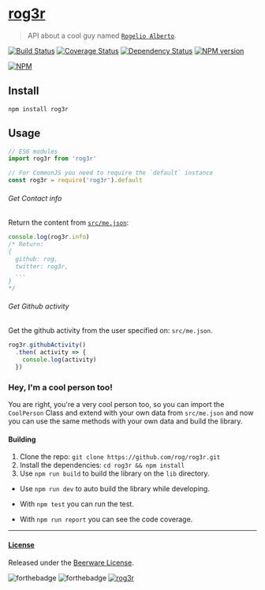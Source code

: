 # [rog3r](https://github.com/rog/rog3r)
> API about a cool guy named [`Rogelio Alberto`](https://github.com/rog).

[![Build Status](https://camo.githubusercontent.com/3658111a0f9e3c8ac936d83f9598c7a856ae9fd0/68747470733a2f2f7472617669732d63692e6f72672f536965647269782f706170657270726573732e7376673f6272616e63683d6d6173746572)](https://travis-ci.org/rog/rog3r/builds/128596017)
[![Coverage Status](https://coveralls.io/repos/github/rog/rog3r/badge.svg?branch=master)](https://coveralls.io/github/rog/rog3r?branch=master)
[![Dependency Status](https://david-dm.org/rog/rog3r.svg)](https://david-dm.org/rog/rog3r)
[![NPM version](https://img.shields.io/npm/v/rog3r.svg)](https://www.npmjs.org/package/rog3r)

[![NPM](https://nodei.co/npm/rog3r.png?downloads=true)](https://nodei.co/npm/rog3r/)


## Install
```
npm install rog3r
```

## Usage
```js
// ES6 modules
import rog3r from 'rog3r'

// For CommonJS you need to require the `default` instance
const rog3r = require('rog3r').default
```

###### Get Contact info
Return the content from [`src/me.json`](src/me.json):
```js
console.log(rog3r.info)
/* Return:
{
  github: rog,
  twitter: rog3r,
  ...
}
*/
```

###### Get Github activity
Get the github activity from the user specified on: `src/me.json`.
```js
rog3r.githubActivity()
  .then( activity => {
    console.log(activity)
  })
```

### Hey, I'm a cool person too!
You are right, you're a very cool person too, so you can import the `CoolPerson` Class and extend with your own data from `src/me.json` and now you can use the same methods with your own data and build the library.


#### Building
1. Clone the repo: `git clone https://github.com/rog/rog3r.git`
2. Install the dependencies: `cd rog3r && npm install`
3. Use `npm run build` to build the library on the `lib` directory.
  - Use `npm run dev` to auto build the library while developing.

- With `npm test` you can run the test.
- With `npm run report` you can see the code coverage.

---
#### [License](LICENSE)
Released under the [Beerware License](LICENSE).

![forthebadge](http://forthebadge.com/images/badges/as-seen-on-tv.svg)
![forthebadge](http://forthebadge.com/images/badges/built-with-love.svg)
[![rog3r](http://i.imgur.com/sbIc3yU.png)](https://github.com/rog)

